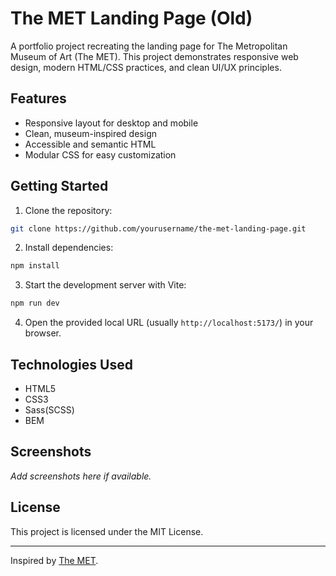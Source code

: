 # The MET Landing Page (Old)

A portfolio project recreating the landing page for The Metropolitan Museum of Art (The MET). This project demonstrates responsive web design, modern HTML/CSS practices, and clean UI/UX principles.

## Features

- Responsive layout for desktop and mobile
- Clean, museum-inspired design
- Accessible and semantic HTML
- Modular CSS for easy customization

## Getting Started

1. Clone the repository:
  ```bash
  git clone https://github.com/yourusername/the-met-landing-page.git
  ```
2. Install dependencies:
  ```bash
  npm install
  ```
3. Start the development server with Vite:
  ```bash
  npm run dev
  ```
4. Open the provided local URL (usually `http://localhost:5173/`) in your browser.


## Technologies Used

- HTML5
- CSS3
- Sass(SCSS)
- BEM

## Screenshots

_Add screenshots here if available._

## License

This project is licensed under the MIT License.

---

Inspired by [The MET](https://www.metmuseum.org/).